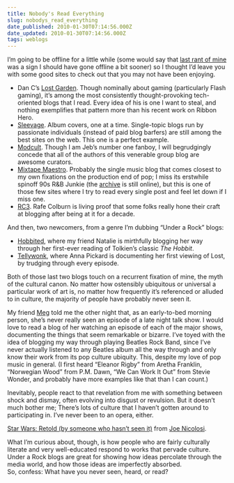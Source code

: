 ```yaml
---
title: Nobody's Read Everything
slug: nobodys_read_everything
date_published: 2010-01-30T07:14:56.000Z
date_updated: 2010-01-30T07:14:56.000Z
tags: weblogs
---
```


I’m going to be offline for a little while (some would say that [last rant of mine](http://dashes.com/anil/2010/01/free-publicity-who-do-we-help.html) was a sign I should have gone offline a bit sooner) so I thought I’d leave you with some good sites to check out that you may not have been enjoying.

- Dan C’s [Lost Garden](http://lostgarden.com/). Though nominally about gaming (particularly Flash gaming), it’s among the most consistently thought-provoking tech-oriented blogs that I read. Every idea of his is one I want to steal, and nothing exemplifies that pattern more than his recent work on Ribbon Hero.
- [Sleevage](http://sleevage.com/). Album covers, one at a time. Single-topic blogs run by passionate individuals (instead of paid blog barfers) are still among the best sites on the web. This one is a perfect example.
- [Modcult](http://modcult.org/). Though I am Jeb’s number one fanboy, I will begrudgingly concede that all of the authors of this venerable group blog are awesome curators.
- [Mixtape Maestro](http://mixtapemaestro.net/). Probably the single music blog that comes closest to my own fixations on the production end of pop; I miss its erstwhile spinoff 90s R&B Junkie (the [archive](http://90srbjunkie.blogspot.com/) is still online), but this is one of those few sites where I try to read every single post and feel let down if I miss one.
- [RC3](http://rc3.org/). Rafe Colburn is living proof that some folks really hone their craft at blogging after being at it for a decade.

And then, two newcomers, from a genre I’m dubbing “Under a Rock” blogs:
- [Hobbited](http://nataliepo.typepad.com/hobbitted/), where my friend Natalie is mirthfully blogging her way through her first-ever reading of Tolkien’s classic *The Hobbit*.
- [Tellywonk](http://tellywonk.com/), where Anna Pickard is documenting her first viewing of Lost, by trudging through every episode.

Both of those last two blogs touch on a recurrent fixation of mine, the myth of the cultural canon. No matter how ostensibly ubiquitous or universal a particular work of art is, no matter how frequently it’s referenced or alluded to in culture, the majority of people have probably never seen it.

My friend [Meg](http://megnut.com/) told me the other night that, as an early-to-bed morning person, she’s never really seen an episode of a late night talk show. I would love to read a blog of her watching an episode of each of the major shows, documenting the things that seem remarkable or bizarre. I’ve toyed with the idea of blogging my way through playing Beatles Rock Band, since I’ve never actually listened to any Beatles album all the way through and only know their work from its pop culture ubiquity. This, despite my love of pop music in general. (I first heard “Eleanor Rigby” from Aretha Franklin, “Norwegian Wood” from P.M. Dawn, “We Can Work It Out” from Stevie Wonder, and probably have more examples like that than I can count.)

Inevitably, people react to that revelation from me with something between shock and dismay, often evolving into disgust or revulsion. But it doesn’t much bother me; There’s lots of culture that I haven’t gotten around to participating in. I’ve never been to an opera, either.

[Star Wars: Retold (by someone who hasn’t seen it)](http://vimeo.com/2809991) from [Joe Nicolosi](http://vimeo.com/user759504).

What I’m curious about, though, is how people who are fairly culturally literate and very well-educated respond to works that pervade culture. Under a Rock blogs are great for showing how ideas percolate through the media world, and how those ideas are imperfectly absorbed.  
 So, confess: What have you never seen, heard, or read?

